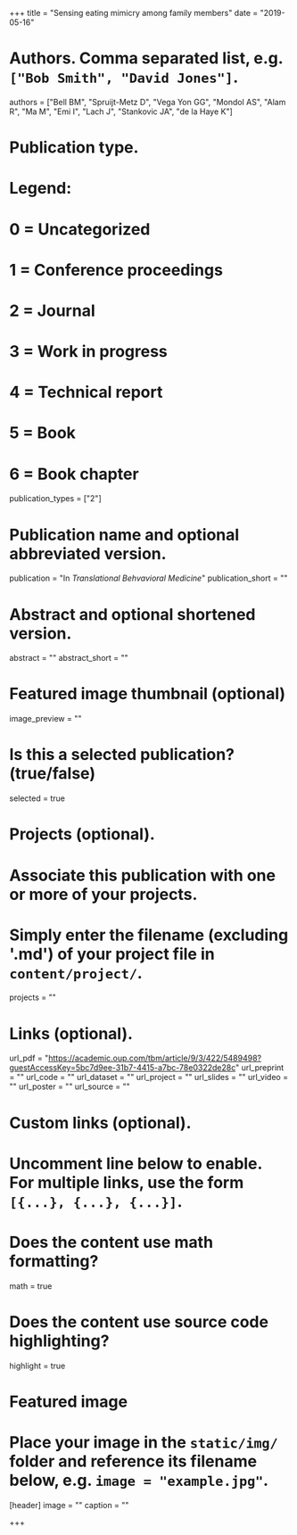 +++
title = "Sensing eating mimicry among family members"
date = "2019-05-16"

# Authors. Comma separated list, e.g. `["Bob Smith", "David Jones"]`.
authors = ["Bell BM", "Spruijt-Metz D", "Vega Yon GG", "Mondol AS", "Alam R", "Ma M", "Emi I", "Lach J", "Stankovic JA", "de la Haye K"]

# Publication type.
# Legend:
# 0 = Uncategorized
# 1 = Conference proceedings
# 2 = Journal
# 3 = Work in progress
# 4 = Technical report
# 5 = Book
# 6 = Book chapter
publication_types = ["2"]

# Publication name and optional abbreviated version.
publication = "In *Translational Behvavioral Medicine*"
publication_short = ""

# Abstract and optional shortened version.
abstract = ""
abstract_short = ""

# Featured image thumbnail (optional)
image_preview = ""

# Is this a selected publication? (true/false)
selected = true

# Projects (optional).
#   Associate this publication with one or more of your projects.
#   Simply enter the filename (excluding '.md') of your project file in `content/project/`.
projects = ""

# Links (optional).
url_pdf = "https://academic.oup.com/tbm/article/9/3/422/5489498?guestAccessKey=5bc7d9ee-31b7-4415-a7bc-78e0322de28c"
url_preprint = ""
url_code = ""
url_dataset = ""
url_project = ""
url_slides = ""
url_video = ""
url_poster = ""
url_source = ""

# Custom links (optional).
#   Uncomment line below to enable. For multiple links, use the form `[{...}, {...}, {...}]`.


# Does the content use math formatting?
math = true

# Does the content use source code highlighting?
highlight = true

# Featured image
# Place your image in the `static/img/` folder and reference its filename below, e.g. `image = "example.jpg"`.
[header]
image = ""
caption = ""

+++
